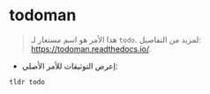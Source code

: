 # todoman

> هذا الأمر هو اسم مستعار لـ `todo`.
> لمزيد من التفاصيل: <https://todoman.readthedocs.io/>.

- إعرض التوثيقات للأمر الأصلي:

`tldr todo`
